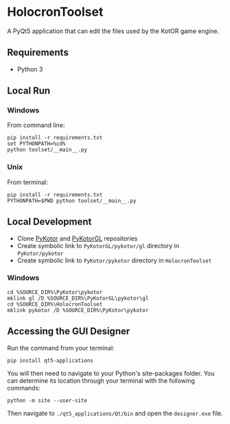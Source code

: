 # HolocronToolset

A PyQt5 application that can edit the files used by the KotOR game engine.

## Requirements

- Python 3

## Local Run

### Windows

From command line:

```
pip install -r requirements.txt
set PYTHONPATH=%cd%
python toolset/__main__.py
```

### Unix

From terminal:

```
pip install -r requirements.txt
PYTHONPATH=$PWD python toolset/__main__.py
```

## Local Development

- Clone [PyKotor](https://github.com/NickHugi/PyKotor) and [PyKotorGL](https://github.com/NickHugi/PyKotorGL) repositories
- Create symbolic link to `PyKotorGL/pykotor/gl` directory in `PyKotor/pykotor`
- Create symbolic link to `PyKotor/pykotor` directory in `HolocronToolset`

### Windows

```
cd %SOURCE_DIR%\PyKotor\pykotor
mklink gl /D %SOURCE_DIR%\PyKotorGL\pykotor\gl
cd %SOURCE_DIR%\HolocronToolset
mklink pykotor /D %SOURCE_DIR%\PyKotor\pykotor
```

## Accessing the GUI Designer

Run the command from your terminal:

```commandline
pip install qt5-applications
```

You will then need to navigate to your Python's site-packages folder. You can determine its location through your terminal
with the following commands:

```commandline
python -m site --user-site
```

Then navigate to ```./qt5_applications/Qt/bin``` and open the ```designer.exe``` file.